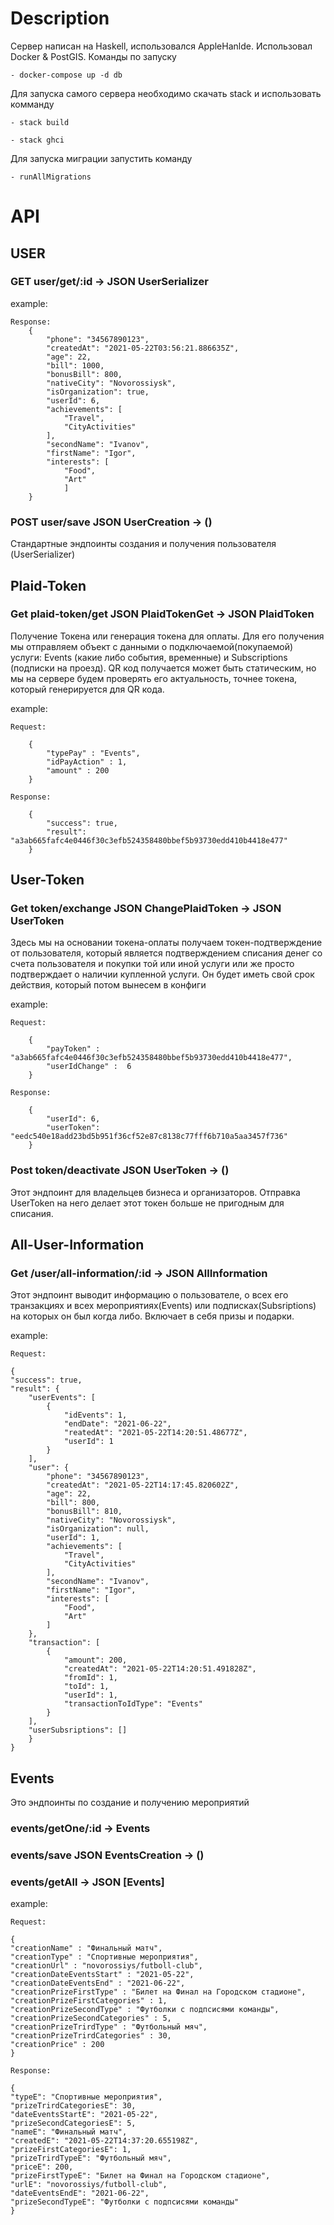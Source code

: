 # Description

 Сервер написан на Haskell, использовался AppleHanlde. 
 Использовал Docker & PostGIS.
 Команды по запуску 
    
    - docker-compose up -d db

Для запуска самого сервера необходимо скачать stack и использовать комманду

    - stack build

    - stack ghci

Для запуска миграции запустить команду

    - runAllMigrations

# API

## USER

### GET user/get/:id -> JSON UserSerializer

example:

    Response: 
        {
            "phone": "34567890123",
            "createdAt": "2021-05-22T03:56:21.886635Z",
            "age": 22,
            "bill": 1000,
            "bonusBill": 800,
            "nativeCity": "Novorossiysk",
            "isOrganization": true,
            "userId": 6,
            "achievements": [
                "Travel",
                "CityActivities"
            ],
            "secondName": "Ivanov",
            "firstName": "Igor",
            "interests": [
                "Food",
                "Art"
                ]
        }

### POST user/save  JSON UserCreation -> ()

Стандартные эндпоинты создания и получения пользователя (UserSerializer)

## Plaid-Token

### Get plaid-token/get JSON PlaidTokenGet  -> JSON PlaidToken

Получение Токена или генерация токена для оплаты. Для его получения мы отправляем объект с данными о подключаемой(покупаемой) услуги: Events (какие либо события, временные) и Subscriptions (подписки на проезд). QR код получается может быть статическим, но мы на сервере будем проверять его актуальность, точнее токена, который генерируется для QR кода.

example:

    Request:

        {
            "typePay" : "Events",
            "idPayAction" : 1,
            "amount" : 200
        }
 
    Response: 
    
        {
            "success": true,
            "result": "a3ab665fafc4e0446f30c3efb524358480bbef5b93730edd410b4418e477"
        }



## User-Token

###  Get token/exchange JSON ChangePlaidToken -> JSON UserToken

Здесь мы на основании токена-оплаты получаем токен-подтверждение от пользователя, который является подтверждением списания денег со счета пользователя и покупки той или иной услуги или же просто подтверждает о наличии купленной услуги. Он будет иметь свой срок действия, который потом вынесем в конфиги

example:

    Request:

        {
            "payToken" : "a3ab665fafc4e0446f30c3efb524358480bbef5b93730edd410b4418e477",
            "userIdChange" :  6
        }
 
    Response: 

        {
            "userId": 6,
            "userToken": "eedc540e18add23bd5b951f36cf52e87c8138c77fff6b710a5aa3457f736"
        }

###  Post token/deactivate JSON UserToken -> ()

Этот эндпоинт для владельцев бизнеса и организаторов. Отправка UserToken на него делает этот токен больше не пригодным для списания.


## All-User-Information

### Get /user/all-information/:id  -> JSON AllInformation

Этот эндпоинт выводит информацию о пользователе, о всех его транзакциях и всех мероприятиях(Events) или подписках(Subsriptions) на которых он был когда либо. Включает в себя призы и подарки.

example:

    Request:

    {
    "success": true,
    "result": {
        "userEvents": [
            {
                "idEvents": 1,
                "endDate": "2021-06-22",
                "reatedAt": "2021-05-22T14:20:51.48677Z",
                "userId": 1
            }
        ],
        "user": {
            "phone": "34567890123",
            "createdAt": "2021-05-22T14:17:45.820602Z",
            "age": 22,
            "bill": 800,
            "bonusBill": 810,
            "nativeCity": "Novorossiysk",
            "isOrganization": null,
            "userId": 1,
            "achievements": [
                "Travel",
                "CityActivities"
            ],
            "secondName": "Ivanov",
            "firstName": "Igor",
            "interests": [
                "Food",
                "Art"
            ]
        },
        "transaction": [
            {
                "amount": 200,
                "createdAt": "2021-05-22T14:20:51.491828Z",
                "fromId": 1,
                "toId": 1,
                "userId": 1,
                "transactionToIdType": "Events"
            }
        ],
        "userSubsriptions": []
        }
    }

## Events

Это эндпоинты по создание и получению мероприятий

### events/getOne/:id  -> Events

### events/save JSON EventsCreation -> ()

### events/getAll -> JSON [Events]

example:

    Request:

    {
    "creationName" : "Финальный матч",
    "creationType" : "Спортивные мероприятия",
    "creationUrl" : "novorossiys/futboll-club",
    "creationDateEventsStart" : "2021-05-22",
    "creationDateEventsEnd" : "2021-06-22",
    "creationPrizeFirstType" : "Билет на Финал на Городском стадионе",
    "creationPrizeFirstCategories" : 1,
    "creationPrizeSecondType" : "Футболки с подпсисями команды",
    "creationPrizeSecondCategories" : 5,
    "creationPrizeTrirdType" : "Футбольный мяч",
    "creationPrizeTrirdCategories" : 30,
    "creationPrice" : 200
    }
 
    Response: 

    {
    "typeE": "Спортивные мероприятия",
    "prizeTrirdCategoriesE": 30,
    "dateEventsStartE": "2021-05-22",
    "prizeSecondCategoriesE": 5,
    "nameE": "Финальный матч",
    "createdE": "2021-05-22T14:37:20.655198Z",
    "prizeFirstCategoriesE": 1,
    "prizeTrirdTypeE": "Футбольный мяч",
    "priceE": 200,
    "prizeFirstTypeE": "Билет на Финал на Городском стадионе",
    "urlE": "novorossiys/futboll-club",
    "dateEventsEndE": "2021-06-22",
    "prizeSecondTypeE": "Футболки с подпсисями команды"
    }